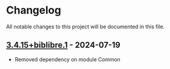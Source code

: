 # Changelog

All notable changes to this project will be documented in this file.

## [3.4.15+biblibre.1] - 2024-07-19

- Removed dependency on module Common

[3.4.15+biblibre.1]: https://github.com/biblibre/omeka-s-module-ContactUs/releases/tag/v3.4.15+biblibre.1
